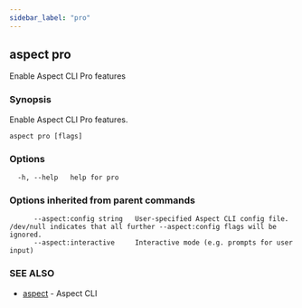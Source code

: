 ```yaml
---
sidebar_label: "pro"
---
```

## aspect pro

Enable Aspect CLI Pro features

### Synopsis

Enable Aspect CLI Pro features.

```
aspect pro [flags]
```

### Options

```
  -h, --help   help for pro
```

### Options inherited from parent commands

```
      --aspect:config string   User-specified Aspect CLI config file. /dev/null indicates that all further --aspect:config flags will be ignored.
      --aspect:interactive     Interactive mode (e.g. prompts for user input)
```

### SEE ALSO

* [aspect](aspect.md)	 - Aspect CLI

